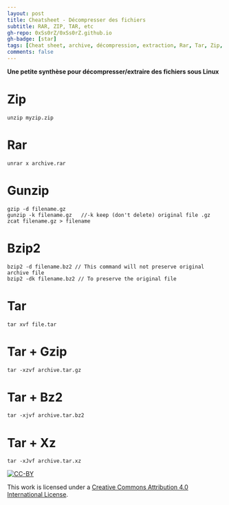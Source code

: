 ```yaml
---
layout: post
title: Cheatsheet - Décompresser des fichiers
subtitle: RAR, ZIP, TAR, etc 
gh-repo: 0xSs0rZ/0xSs0rZ.github.io
gh-badge: [star]
tags: [Cheat sheet, archive, décompression, extraction, Rar, Tar, Zip, Gzip, Bz2, Xz,  Commandes, Linux]
comments: false
---
```


**Une petite synthèse pour décompresser/extraire des fichiers sous Linux**

# Zip

~~~
unzip myzip.zip
~~~

# Rar

~~~
unrar x archive.rar
~~~

# Gunzip

~~~
gzip -d filename.gz
gunzip -k filename.gz   //-k keep (don't delete) original file .gz
zcat filename.gz > filename
~~~

# Bzip2

~~~
bzip2 -d filename.bz2 // This command will not preserve original archive file
bzip2 -dk filename.bz2 // To preserve the original file
~~~

# Tar

~~~
tar xvf file.tar
~~~

# Tar + Gzip

~~~
tar -xzvf archive.tar.gz
~~~

# Tar + Bz2

~~~
tar -xjvf archive.tar.bz2
~~~

# Tar + Xz

~~~
tar -xJvf archive.tar.xz
~~~

[![CC-BY](https://mirrors.creativecommons.org/presskit/buttons/88x31/svg/by.svg)](https://creativecommons.org/licenses/by/4.0/)

This work is licensed under a [Creative Commons Attribution 4.0 International License](https://creativecommons.org/licenses/by/4.0/).

